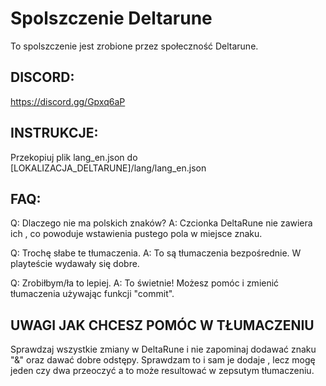 # Spolszczenie Deltarune

To spolszczenie jest zrobione przez społeczność Deltarune.

## DISCORD:

https://discord.gg/Gpxq6aP

## INSTRUKCJE:

Przekopiuj plik lang_en.json do [LOKALIZACJA_DELTARUNE]/lang/lang_en.json

## FAQ:

Q: Dlaczego nie ma polskich znaków?
A: Czcionka DeltaRune nie zawiera ich , co powoduje wstawienia pustego pola w miejsce znaku.

Q: Trochę słabe te tłumaczenia.
A: To są tłumaczenia bezpośrednie. W playteście wydawały się dobre.

Q: Zrobiłbym/ła to lepiej.
A: To świetnie! Możesz pomóc i zmienić tłumaczenia używając funkcji "commit".

## UWAGI JAK CHCESZ POMÓC W TŁUMACZENIU

Sprawdzaj wszystkie zmiany w DeltaRune i nie zapominaj dodawać znaku "&" oraz dawać dobre odstępy.
Sprawdzam to i sam je dodaje , lecz mogę jeden czy dwa przeoczyć a to może resultować w zepsutym tłumaczeniu.
